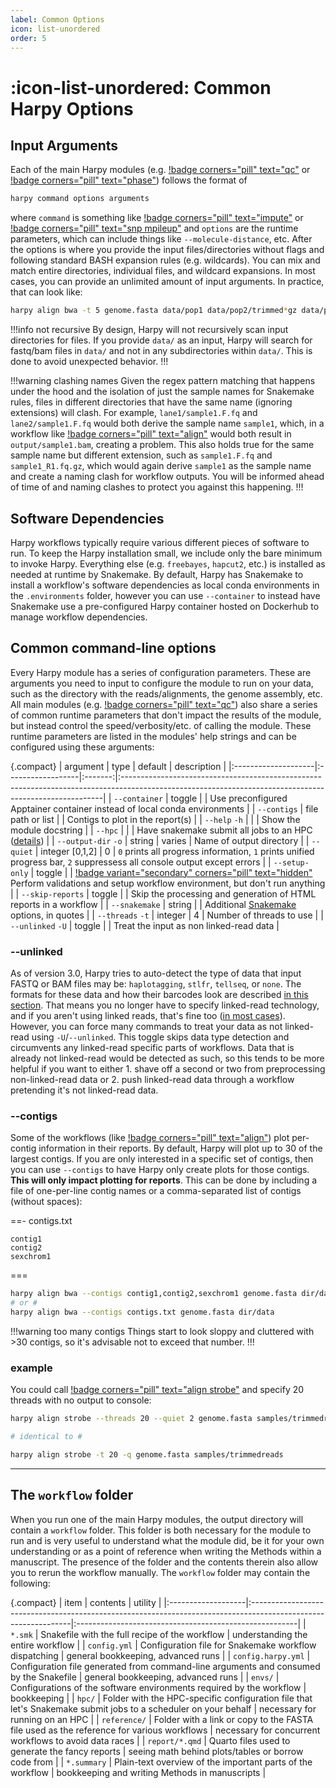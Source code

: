 ```yaml
---
label: Common Options
icon: list-unordered
order: 5
---
```


# :icon-list-unordered: Common Harpy Options
## Input Arguments
Each of the main Harpy modules (e.g. [!badge corners="pill" text="qc"](/Workflows/qc.md) or [!badge corners="pill" text="phase"](/Workflows/phase.md)) follows the format of
```bash
harpy command options arguments
```
where `command` is something like [!badge corners="pill" text="impute"](/Workflows/impute.md) or [!badge corners="pill" text="snp mpileup"](/Workflows/snp.md) and `options` are the runtime parameters,
which can include things like `--molecule-distance`, etc. After the options
is where you provide the input files/directories without flags and following standard BASH expansion
rules (e.g. wildcards). You can mix and match entire directories, individual files, and wildcard expansions.
In most cases, you can provide an unlimited amount of input arguments. In practice, that can look like:
```bash
harpy align bwa -t 5 genome.fasta data/pop1 data/pop2/trimmed*gz data/pop3/sample{1,2}* data/pop4/sample{2..5}*gz 
```
!!!info not recursive
By design, Harpy will not recursively scan input directories for files. If you provide `data/` as an input,
Harpy will search for fastq/bam files in `data/` and not in any subdirectories within `data/`. This is done
to avoid unexpected behavior.
!!!

!!!warning clashing names
Given the regex pattern matching that happens under the hood and the isolation of just the sample names for Snakemake rules,
files in different directories that have the same name (ignoring extensions) will clash. For example, `lane1/sample1.F.fq`
and `lane2/sample1.F.fq` would both derive the sample name `sample1`, which, in a workflow like [!badge corners="pill" text="align"](/Workflows/Align/Align.md)
would both result in `output/sample1.bam`, creating a problem. This also holds true for the same sample name but different extension, such
as `sample1.F.fq` and `sample1_R1.fq.gz`, which would again derive `sample1` as the sample name and create a naming clash for workflow outputs.
You will be informed ahead of time of and naming clashes to protect you against this happening. 
!!!

## Software Dependencies
Harpy workflows typically require various different pieces of software to run. To
keep the Harpy installation small, we include only the bare minimum to invoke Harpy.
Everything else (e.g. `freebayes`, `hapcut2`, etc.) is installed as needed at runtime by Snakemake.
By default, Harpy has Snakemake to install a workflow's software dependencies as local conda environments
in the `.environments` folder, however you can use `--container` to instead have Snakemake use a pre-configured
Harpy container hosted on Dockerhub to manage workflow dependencies.

## Common command-line options
Every Harpy module has a series of configuration parameters. These are arguments you need to input
to configure the module to run on your data, such as the directory with the reads/alignments,
the genome assembly, etc. All main modules (e.g. [!badge corners="pill" text="qc"](/Workflows/qc.md)) also share a series of common runtime
parameters that don't impact the results of the module, but instead control the speed/verbosity/etc.
of calling the module. These runtime parameters are listed in the modules' help strings and can be 
configured using these arguments:

{.compact}
| argument            | type              | default | description                                                                                                                                            |
|:--------------------|:------------------|:-------:|:-------------------------------------------------------------------------------------------------------------------------------------------------------|
| `--container`       | toggle            |         | Use preconfigured Apptainer container instead of local conda environments                                                                            |
| `--contigs`         | file path or list |         | Contigs to plot in the report(s)                                                                                                                       |
| `--help` `-h`       |                   |         | Show the module docstring                                                                                                                              |
| `--hpc`             |                   |         | Have snakemake submit all jobs to an HPC ([details](Resources/hpc.md))                                                                                 |
| `--output-dir` `-o` | string            | varies  | Name of output directory                                                                                                                               |
| `--quiet`           | integer [0,1,2]   |    0    | `0` prints all progress information, `1` prints unified progress bar, `2` suppressess all console output except errors                                 |
| `--setup-only`      | toggle            |         | [!badge variant="secondary" corners="pill" text="hidden"](/Workflows/qc.md) Perform validations and setup workflow environment, but don't run anything |
| `--skip-reports`    | toggle            |         | Skip the processing and generation of HTML reports in a workflow                                                                                       |
| `--snakemake`       | string            |         | Additional [Snakemake](Resources/snakemake#adding-snakemake-parameters) options, in quotes                                                             |
| `--threads` `-t`    | integer           |    4    | Number of threads to use                                                                                                                               |
| `--unlinked` `-U`   | toggle            |         | Treat the input as non linked-read data                                                                                                                |

### --unlinked
As of version 3.0, Harpy tries to auto-detect the type of data that input FASTQ or BAM files may be: `haplotagging`, `stlfr`, `tellseq`, or `none`.
The formats for these data and how their barcodes look are described [in this section](linked_read_data.md#linked-read-data-types). That means
you no longer have to specify linked-read technology, and if you aren't using linked reads, that's fine too ([in most cases](Guides/wgs_data.md)). 
However, you can force many commands to treat your data as not linked-read using `-U`/`--unlinked`. This toggle skips data type detection
and circumvents any linked-read specific parts of workflows. Data that is already not linked-read would be detected as such, so this
tends to be more helpful if you want to either 1. shave off a second or two from preprocessing non-linked-read data or 2. push linked-read
data through a workflow pretending it's not linked-read data.

### --contigs
Some of the workflows (like [!badge corners="pill" text="align"](/Workflows/Align/Align.md)) plot per-contig information in their reports.
By default, Harpy will plot up to 30 of the largest contigs. If you are only interested in a specific set of contigs, then you can use `--contigs`
to have Harpy only create plots for those contigs. **This will only impact plotting for reports**. This can be done by including a file of one-per-line contig names or a comma-separated
list of contigs (without spaces):

==- contigs.txt
```
contig1
contig2
sexchrom1
```
===
```bash
harpy align bwa --contigs contig1,contig2,sexchrom1 genome.fasta dir/data
# or #
harpy align bwa --contigs contigs.txt genome.fasta dir/data
```
!!!warning too many contigs
Things start to look sloppy and cluttered with >30 contigs, so it's advisable not to
exceed that number.
!!!

### example
You could call [!badge corners="pill" text="align strobe"](/Workflows/Align/strobe.md) and specify 20 threads with no output to console:

```bash
harpy align strobe --threads 20 --quiet 2 genome.fasta samples/trimmedreads

# identical to #

harpy align strobe -t 20 -q genome.fasta samples/trimmedreads
```
---

## The `workflow` folder
When you run one of the main Harpy modules, the output directory will contain a `workflow` folder. This folder is
both necessary for the module to run and is very useful to understand what the module did, be it for your own
understanding or as a point of reference when writing the Methods within a manuscript. The presence of the folder
and the contents therein also allow you to rerun the workflow manually. The `workflow` folder may contain the following:

{.compact}
| item               | contents                                                                                                       | utility                                                |
|:-------------------|:---------------------------------------------------------------------------------------------------------------|:-------------------------------------------------------|
| `*.smk`            | Snakefile with the full recipe of the workflow                                                                 | understanding the entire workflow                      |
| `config.yml`       | Configuration file for Snakemake workflow dispatching                                                          | general bookkeeping, advanced runs                     |
| `config.harpy.yml` | Configuration file generated from command-line arguments and consumed by the Snakefile                         | general bookkeeping, advanced runs                     |
| `envs/`            | Configurations of the software environments required by the workflow                                           | bookkeeping                                            |
| `hpc/`             | Folder with the HPC-specific configuration file that let's Snakemake submit jobs to a scheduler on your behalf | necessary for running on an HPC                        |
| `reference/`       | Folder with a link or copy to the FASTA file used as the reference for various workflows                       | necessary for concurrent workflows to avoid data races |
| `report/*.qmd`     | Quarto files used to generate the fancy reports                                                                | seeing math behind plots/tables or borrow code from    |
| `*.summary`        | Plain-text overview of the important parts of the workflow                                                     | bookkeeping and writing Methods in manuscripts         |
